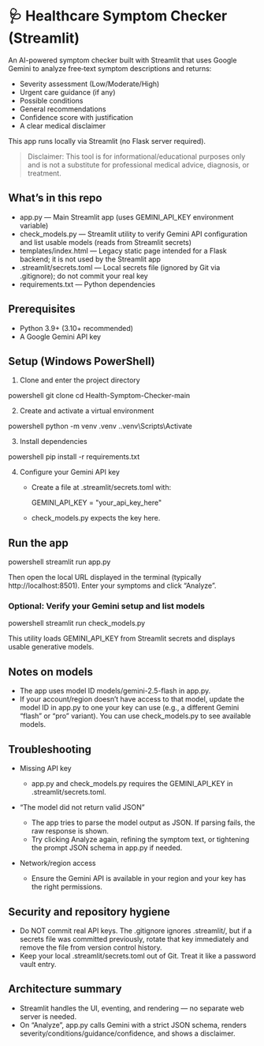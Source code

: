 # 🩺 Healthcare Symptom Checker (Streamlit)

An AI-powered symptom checker built with Streamlit that uses Google Gemini to analyze free‑text symptom descriptions and returns:

- Severity assessment (Low/Moderate/High)
- Urgent care guidance (if any)
- Possible conditions
- General recommendations
- Confidence score with justification
- A clear medical disclaimer

This app runs locally via Streamlit (no Flask server required).

> Disclaimer: This tool is for informational/educational purposes only and is not a substitute for professional medical advice, diagnosis, or treatment.

## What’s in this repo

- app.py — Main Streamlit app (uses GEMINI_API_KEY environment variable)
- check_models.py — Streamlit utility to verify Gemini API configuration and list usable models (reads from Streamlit secrets)
- templates/index.html — Legacy static page intended for a Flask backend; it is not used by the Streamlit app
- .streamlit/secrets.toml — Local secrets file (ignored by Git via .gitignore); do not commit your real key
- requirements.txt — Python dependencies

## Prerequisites

- Python 3.9+ (3.10+ recommended)
- A Google Gemini API key

## Setup (Windows PowerShell)

1) Clone and enter the project directory

powershell
git clone <your-repo-url>
cd Health-Symptom-Checker-main


2) Create and activate a virtual environment

powershell
python -m venv .venv
.\.venv\Scripts\Activate


3) Install dependencies

powershell
pip install -r requirements.txt


4) Configure your Gemini API key
    - Create a file at .streamlit/secrets.toml with:
    
        GEMINI_API_KEY = "your_api_key_here"
        
    - check_models.py expects the key here.


    

## Run the app

powershell
streamlit run app.py


Then open the local URL displayed in the terminal (typically http://localhost:8501). Enter your symptoms and click “Analyze”.

### Optional: Verify your Gemini setup and list models

powershell
streamlit run check_models.py


This utility loads GEMINI_API_KEY from Streamlit secrets and displays usable generative models.

## Notes on models

- The app uses model ID models/gemini-2.5-flash in app.py.
- If your account/region doesn’t have access to that model, update the model ID in app.py to one your key can use (e.g., a different Gemini “flash” or “pro” variant). You can use check_models.py to see available models.

## Troubleshooting

- Missing API key
    - app.py and check_models.py requires the GEMINI_API_KEY in .streamlit/secrets.toml.

- “The model did not return valid JSON”
    - The app tries to parse the model output as JSON. If parsing fails, the raw response is shown.
    - Try clicking Analyze again, refining the symptom text, or tightening the prompt JSON schema in app.py if needed.

- Network/region access
    - Ensure the Gemini API is available in your region and your key has the right permissions.

## Security and repository hygiene

- Do NOT commit real API keys. The .gitignore ignores .streamlit/, but if a secrets file was committed previously, rotate that key immediately and remove the file from version control history.
- Keep your local .streamlit/secrets.toml out of Git. Treat it like a password vault entry.

## Architecture summary

- Streamlit handles the UI, eventing, and rendering — no separate web server is needed.
- On “Analyze”, app.py calls Gemini with a strict JSON schema, renders severity/conditions/guidance/confidence, and shows a disclaimer.

